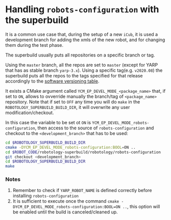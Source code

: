 Handling `robots-configuration` with the superbuild
===================================================

It is a common use case that, during the setup of a new `iCub`, it is used a development branch for adding the xmls of the new robot, and for changing them during the test phase.

The superbuild usually puts all repositories on a specific branch or tag.

Using the `master` branch, all the repos are set to `master` (except for YARP that has as stable branch `yarp-3.x`).
Using a specific tag(e.g. `v2020.08`) the superbuild puts all the repos to the tags specified for that release accordingly to the [software versioning table](https://icub-tech-iit.github.io/documentation/sw_versioning_table/#table).

It exists a CMake argument called `YCM_EP_DEVEL_MODE_<package_name>` that, if set to `ON`, allows to ovverride manually the branch/tag of `<package_name>` repository.
Note that if set to `OFF` any time you will do `make` in the `ROBOTOLOGY_SUPERBUILD_BUILD_DIR`, it will overwrite any user modification/checkout.

In this case the variable to be set ot `ON` is `YCM_EP_DEVEL_MODE_robots-configuration`, then access to the source of `robots-configuration` and checkout to the `<development_branch>` that has to be used:
```sh
cd $ROBOTOLOGY_SUPERBUILD_BUILD_DIR
cmake -DYCM_EP_DEVEL_MODE_robots-configuration:BOOL=ON ..
cd $ROBOT_CODE/robotology-superbuild/robotology/robots-configuration
git checkout <development_branch>
cd $ROBOTOLOGY_SUPERBUILD_BUILD_DIR
make
```

### Notes
1. Remember to check if `YARP_ROBOT_NAME` is defined correctly before installing `robots-configuration`
1. It is sufficient to execute once the command `cmake -DYCM_EP_DEVEL_MODE_robots-configuration:BOOL=ON ..`, this option will be enabled until the build is canceled/cleaned up.
